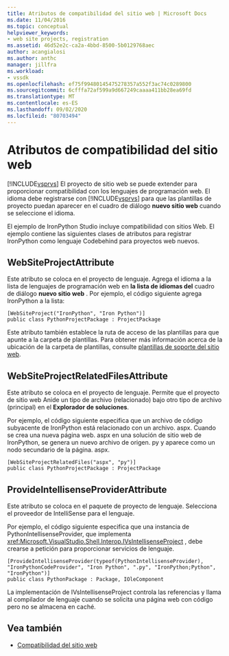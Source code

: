 ```yaml
---
title: Atributos de compatibilidad del sitio web | Microsoft Docs
ms.date: 11/04/2016
ms.topic: conceptual
helpviewer_keywords:
- web site projects, registration
ms.assetid: 46d52e2c-ca2a-4bbd-8500-5b0129768aec
author: acangialosi
ms.author: anthc
manager: jillfra
ms.workload:
- vssdk
ms.openlocfilehash: ef75f99480145475278357a552f3ac74c0289800
ms.sourcegitcommit: 6cfffa72af599a9d667249caaaa411bb28ea69fd
ms.translationtype: MT
ms.contentlocale: es-ES
ms.lasthandoff: 09/02/2020
ms.locfileid: "80703494"
---
```

# <a name="web-site-support-attributes"></a>Atributos de compatibilidad del sitio web
[!INCLUDE[vsprvs](../../code-quality/includes/vsprvs_md.md)] El proyecto de sitio web se puede extender para proporcionar compatibilidad con los lenguajes de programación web. El idioma debe registrarse con [!INCLUDE[vsprvs](../../code-quality/includes/vsprvs_md.md)] para que las plantillas de proyecto puedan aparecer en el cuadro de diálogo **nuevo sitio web** cuando se seleccione el idioma.

El ejemplo de IronPython Studio incluye compatibilidad con sitios Web. El ejemplo contiene las siguientes clases de atributos para registrar IronPython como lenguaje Codebehind para proyectos web nuevos.

## <a name="websiteprojectattribute"></a>WebSiteProjectAttribute
 Este atributo se coloca en el proyecto de lenguaje. Agrega el idioma a la lista de lenguajes de programación web en **la lista de idiomas del** cuadro de diálogo **nuevo sitio web** . Por ejemplo, el código siguiente agrega IronPython a la lista:

```
[WebSiteProject("IronPython", "Iron Python")]
public class PythonProjectPackage : ProjectPackage
```

 Este atributo también establece la ruta de acceso de las plantillas para que apunte a la carpeta de plantillas. Para obtener más información acerca de la ubicación de la carpeta de plantillas, consulte [plantillas de soporte del sitio web](../../extensibility/internals/web-site-support-templates.md).

## <a name="websiteprojectrelatedfilesattribute"></a>WebSiteProjectRelatedFilesAttribute
 Este atributo se coloca en el proyecto de lenguaje. Permite que el proyecto de sitio web Anide un tipo de archivo (relacionado) bajo otro tipo de archivo (principal) en el **Explorador de soluciones**.

 Por ejemplo, el código siguiente especifica que un archivo de código subyacente de IronPython está relacionado con un archivo. aspx. Cuando se crea una nueva página web. aspx en una solución de sitio web de IronPython, se genera un nuevo archivo de origen. py y aparece como un nodo secundario de la página. aspx.

```
[WebSiteProjectRelatedFiles("aspx", "py")]
public class PythonProjectPackage : ProjectPackage
```

## <a name="provideintellisenseproviderattribute"></a>ProvideIntellisenseProviderAttribute
 Este atributo se coloca en el paquete de proyecto de lenguaje. Selecciona el proveedor de IntelliSense para el lenguaje.

 Por ejemplo, el código siguiente especifica que una instancia de PythonIntellisenseProvider, que implementa <xref:Microsoft.VisualStudio.Shell.Interop.IVsIntellisenseProject> , debe crearse a petición para proporcionar servicios de lenguaje.

```
[ProvideIntellisenseProvider(typeof(PythonIntellisenseProvider), "IronPythonCodeProvider", "Iron Python", ".py", "IronPython;Python", "IronPython")]
public class PythonPackage : Package, IOleComponent
```

 La implementación de IVsIntellisenseProject controla las referencias y llama al compilador de lenguaje cuando se solicita una página web con código pero no se almacena en caché.

## <a name="see-also"></a>Vea también
- [Compatibilidad del sitio web](../../extensibility/internals/web-site-support.md)
